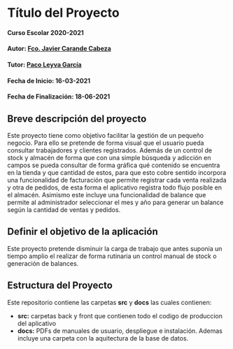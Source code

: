 # Título del Proyecto

#### Curso Escolar 2020-2021
#### Autor: [Fco. Javier Carande Cabeza](https://github.com/fjaviercarandec)
#### Tutor: [Paco Leyva García](https://github.com)
#### Fecha de Inicio: 16-03-2021
#### Fecha de Finalización: 18-06-2021

## Breve descripción del proyecto

Este proyecto tiene como objetivo facilitar la gestión de un pequeño negocio. Para ello se pretende de forma visual que el usuario pueda consultar trabajadores y clientes registrados. 
Además de un control de stock y almacén de forma que con una simple búsqueda y adicción en campos se pueda consultar de forma gráfica qué contenido se encuentra en la tienda y que cantidad de estos, para que esto cobre sentido incorpora una funcionalidad de facturación que permite registrar cada venta realizada y otra de pedidos, de esta forma el aplicativo registra todo flujo posible en el almacén. 
Asimismo este incluye una funcionalidad de balance que permite al administrador seleccionar el mes y año para generar un balance según la cantidad de ventas y pedidos. 

## Definir el objetivo de la aplicación
Este proyecto pretende disminuir la carga de trabajo que antes suponía un tiempo amplio el realizar de forma rutinaria un control manual de stock o generación de balances. 

## Estructura del Proyecto

Este repositorio contiene las carpetas **src** y **docs** las cuales contienen:

* **src:** carpetas back y front que contienen todo el codigo de produccion del aplicativo
* **docs:** PDFs de manuales de usuario, despliegue e instalación. Ademas incluye una carpeta con la aquitectura de la base de datos.
